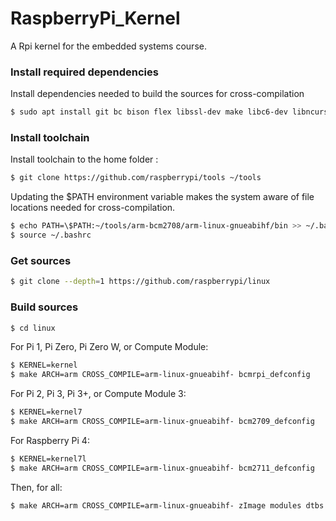 # RaspberryPi_Kernel
A Rpi kernel for the embedded systems course.

### Install required dependencies

Install dependencies needed to build the sources for cross-compilation
```sh
$ sudo apt install git bc bison flex libssl-dev make libc6-dev libncurses5-dev
```
### Install toolchain

Install toolchain to the home folder :
```sh
$ git clone https://github.com/raspberrypi/tools ~/tools
```

Updating the $PATH environment variable makes the system aware of file locations needed for cross-compilation.
```sh
$ echo PATH=\$PATH:~/tools/arm-bcm2708/arm-linux-gnueabihf/bin >> ~/.bashrc
$ source ~/.bashrc
```

### Get sources

```sh
$ git clone --depth=1 https://github.com/raspberrypi/linux
```

### Build sources

```sh
$ cd linux
```
For Pi 1, Pi Zero, Pi Zero W, or Compute Module:
```sh
$ KERNEL=kernel
$ make ARCH=arm CROSS_COMPILE=arm-linux-gnueabihf- bcmrpi_defconfig
```
For Pi 2, Pi 3, Pi 3+, or Compute Module 3:
```sh
$ KERNEL=kernel7
$ make ARCH=arm CROSS_COMPILE=arm-linux-gnueabihf- bcm2709_defconfig
```
For Raspberry Pi 4:
```sh
$ KERNEL=kernel7l
$ make ARCH=arm CROSS_COMPILE=arm-linux-gnueabihf- bcm2711_defconfig
```
Then, for all:
```sh
$ make ARCH=arm CROSS_COMPILE=arm-linux-gnueabihf- zImage modules dtbs
```
